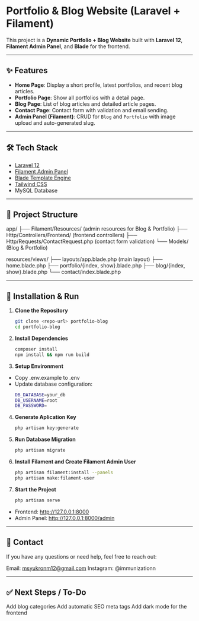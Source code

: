 # Portfolio & Blog Website (Laravel + Filament)

This project is a **Dynamic Portfolio + Blog Website** built with **Laravel 12**, **Filament Admin Panel**, and **Blade** for the frontend.

---

## ✨ Features
- **Home Page**: Display a short profile, latest portfolios, and recent blog articles.
- **Portfolio Page**: Show all portfolios with a detail page.
- **Blog Page**: List of blog articles and detailed article pages.
- **Contact Page**: Contact form with validation and email sending.
- **Admin Panel (Filament)**: CRUD for `Blog` and `Portfolio` with image upload and auto-generated slug.

---

## 🛠️ Tech Stack
- [Laravel 12](https://laravel.com)
- [Filament Admin Panel](https://filamentphp.com)
- [Blade Template Engine](https://laravel.com/docs/blade)
- [Tailwind CSS](https://tailwindcss.com)
- MySQL Database

---

## 📂 Project Structure
app/
├── Filament/Resources/ (admin resources for Blog & Portfolio)
├── Http/Controllers/Frontend/ (frontend controllers)
├── Http/Requests/ContactRequest.php (contact form validation)
└── Models/ (Blog & Portfolio)

resources/views/
├── layouts/app.blade.php (main layout)
├── home.blade.php
├── portfolio/{index, show}.blade.php
├── blog/{index, show}.blade.php
└── contact/index.blade.php

---

## 🚀 Installation & Run
1. **Clone the Repository**
   ```bash
   git clone <repo-url> portfolio-blog
   cd portfolio-blog
   ```
2. **Install Dependencies**
   ```bash
   composer install
   npm install && npm run build
   ```
3. **Setup Environment**
- Copy .env.example to .env
- Update database configuration:
  ```bash
  DB_DATABASE=your_db
  DB_USERNAME=root
  DB_PASSWORD=
  ```
4. **Generate Aplication Key**
   ```bash
   php artisan key:generate
   ```
5. **Run Database Migration**
   ```bash
   php artisan migrate
   ```
6. **Install Filament and Create Filament Admin User**
   ```bash
   php artisan filament:install --panels
   php artisan make:filament-user
   ```
7. **Start the Project**
   ```bash
   php artisan serve
   ```
- Frontend: http://127.0.0.1:8000
- Admin Panel: http://127.0.0.1:8000/admin

---

## 📨 Contact
If you have any questions or need help, feel free to reach out:

Email: msyukronm12@gmail.com
Instagram: @immunizationn

---

## ✅ Next Steps / To-Do
 Add blog categories
 Add automatic SEO meta tags
 Add dark mode for the frontend
